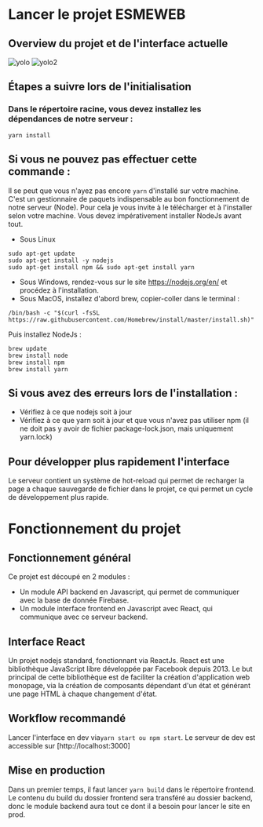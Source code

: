 # Lancer le projet ESMEWEB
## Overview du projet et de l'interface actuelle
![yolo](https://github.com/mindflix/esmeWeb/blob/feature/table/assets/images/review.png)
![yolo2](https://github.com/mindflix/esmeWeb/blob/feature/table/assets/images/review2.png)

## Étapes a suivre lors de l'initialisation
### Dans le répertoire racine, vous devez installez les dépendances de notre serveur :
`yarn install`

## Si vous ne pouvez pas effectuer cette commande :
Il se peut que vous n'ayez pas encore <code>yarn</code> d'installé sur votre machine. C'est un gestionnaire de paquets indispensable au bon fonctionnement de notre serveur (Node). Pour cela je vous invite à le télécharger et à l'installer selon votre machine. Vous devez impérativement installer NodeJs avant tout.
- Sous Linux
```
sudo apt-get update
sudo apt-get install -y nodejs
sudo apt-get install npm && sudo apt-get install yarn
```
- Sous Windows, rendez-vous sur le site https://nodejs.org/en/ et procédez à l'installation.
- Sous MacOS, installez d'abord brew, copier-coller dans le terminal :
```
/bin/bash -c "$(curl -fsSL https://raw.githubusercontent.com/Homebrew/install/master/install.sh)"
```
Puis installez NodeJs :
```
brew update
brew install node
brew install npm
brew install yarn 
```

## Si vous avez des erreurs lors de l'installation :
- Vérifiez à ce que nodejs soit à jour
- Vérifiez à ce que yarn soit à jour et que vous n'avez pas utiliser npm (il ne doit pas y avoir de fichier package-lock.json, mais uniquement yarn.lock)

## Pour développer plus rapidement l'interface
Le serveur contient un système de hot-reload qui permet de recharger la page a chaque sauvegarde de fichier dans le projet, ce qui permet un cycle de développement plus rapide.

# Fonctionnement du projet
## Fonctionnement général
Ce projet est découpé en 2 modules :
- Un module API backend en Javascript, qui permet de communiquer avec la base de donnée Firebase.
- Un module interface frontend en Javascript avec React, qui communique avec ce serveur backend.

## Interface React
Un projet nodejs standard, fonctionnant via ReactJs. React est une bibliothèque JavaScript libre développée par Facebook depuis 2013. Le but principal de cette bibliothèque est de faciliter la création d'application web monopage, via la création de composants dépendant d'un état et générant une page HTML à chaque changement d'état.

## Workflow recommandé
Lancer l'interface en dev via<code>yarn start ou npm start</code>.
Le serveur de dev est accessible sur [http://localhost:3000]

## Mise en production
Dans un premier temps, il faut lancer <code>yarn build</code> dans le répertoire frontend.
Le contenu du build du dossier frontend sera transféré au dossier backend, donc le module backend aura tout ce dont il a besoin pour lancer le site en prod.
